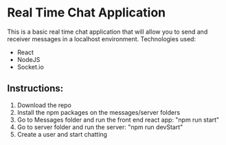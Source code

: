 # Real Time Chat Application

This is a basic real time chat application that will allow you to send and receiver messages in a localhost environment.
Technologies used:

- React
- NodeJS
- Socket.io

## Instructions:

1. Download the repo
2. Install the npm packages on the messages/server folders
3. Go to Messages folder and run the front end react app: "npm run start"
4. Go to server folder and run the server: "npm run devStart"
5. Create a user and start chatting
